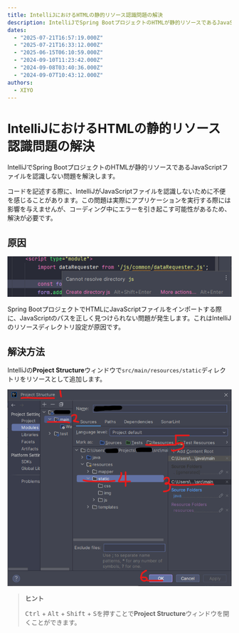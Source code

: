 ```yaml
---
title: IntelliJにおけるHTMLの静的リソース認識問題の解決
description: IntelliJでSpring BootプロジェクトのHTMLが静的リソースであるJavaScriptファイルを認識しない問題を解決します。
dates:
  - "2025-07-21T16:57:19.000Z"
  - "2025-07-21T16:33:12.000Z"
  - "2025-06-15T06:10:59.000Z"
  - "2024-09-10T11:23:42.000Z"
  - "2024-09-08T03:40:36.000Z"
  - "2024-09-07T10:43:12.000Z"
authors:
  - XIYO
---
```

# IntelliJにおけるHTMLの静的リソース認識問題の解決

IntelliJでSpring BootプロジェクトのHTMLが静的リソースであるJavaScriptファイルを認識しない問題を解決します。

コードを記述する際に、IntelliJがJavaScriptファイルを認識しないために不便を感じることがあります。この問題は実際にアプリケーションを実行する際には影響を与えませんが、コーディング中にエラーを引き起こす可能性があるため、解決が必要です。

## 原因

![IntelliJでの静的リソース認識失敗](./assets/2024-01-16-13-38-33.png)

Spring BootプロジェクトでHTMLにJavaScriptファイルをインポートする際に、JavaScriptのパスを正しく見つけられない問題が発生します。これはIntelliJのリソースディレクトリ設定が原因です。

## 解決方法

IntelliJの**Project Structure**ウィンドウで`src/main/resources/static`ディレクトリをリソースとして追加します。

![リソースパスを登録する方法](./assets/2024-01-16-13-38-45.png)

> **ヒント**
>
> <kbd>Ctrl</kbd> + <kbd>Alt</kbd> + <kbd>Shift</kbd> + <kbd>S</kbd>を押すことで**Project Structure**ウィンドウを開くことができます。

